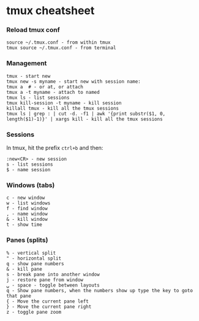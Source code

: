 # tmux cheatsheet

### Reload tmux conf

```
source ~/.tmux.conf - from within tmux
tmux source ~/.tmux.conf - from terminal
```

### Management 


```
tmux - start new
tmux new -s myname - start new with session name:
tmux a  # - or at, or attach
tmux a -t myname - attach to named
tmux ls - list sessions
tmux kill-session -t myname - kill session
killall tmux - kill all the tmux sessions
tmux ls | grep : | cut -d. -f1 | awk '{print substr($1, 0, length($1)-1)}' | xargs kill - kill all the tmux sessions
```

### Sessions

In tmux, hit the prefix `ctrl+b` and then:

```
:new<CR> - new session
s - list sessions
$ - name session
```

### Windows (tabs)

```
c - new window
w - list windows
f - find window
, - name window
& - kill window
t - show time
````

### Panes (splits) 

```
% - vertical split
" - horizontal split
q - show pane numbers
& - kill pane
s - break pane into another window
j - restore pane from window
⍽ - space - toggle between layouts
q - Show pane numbers, when the numbers show up type the key to goto that pane
{ - Move the current pane left
} - Move the current pane right
z - toggle pane zoom
```
